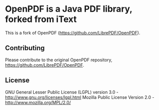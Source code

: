 # OpenPDF is a Java PDF library, forked from iText #
This is a fork of OpenPDF (https://github.com/LibrePDF/OpenPDF).

## Contributing ##
Please contribute to the original OpenPDF repository, https://github.com/LibrePDF/OpenPDF.

## License ##
GNU General Lesser Public License (LGPL) version 3.0 - http://www.gnu.org/licenses/lgpl.html
Mozilla Public License Version 2.0 - http://www.mozilla.org/MPL/2.0/
